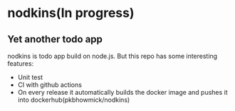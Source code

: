 # nodkins(In progress)

## Yet another todo app
nodkins is todo app build on node.js. But this repo has some interesting features:

- Unit test
- CI with github actions
- On every release it automatically builds the docker image and pushes it into dockerhub(pkbhowmick/nodkins)
 